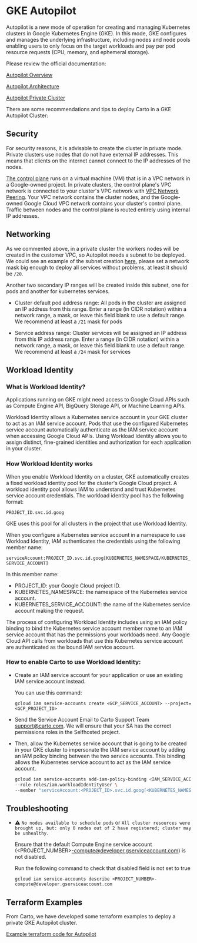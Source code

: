 # GKE Autopilot

Autopilot is a new mode of operation for creating and managing Kubernetes clusters in Google Kubernetes Engine (GKE). In this mode, GKE configures and manages the underlying infrastructure, including nodes and node pools enabling users to only focus on the target workloads and pay per pod resource requests (CPU, memory, and ephemeral storage).

Please review the official documentation:

[Autopilot Overview](https://cloud.google.com/kubernetes-engine/docs/concepts/autopilot-overview)

[Autopilot Architecture](https://cloud.google.com/kubernetes-engine/docs/concepts/autopilot-architecture)

[Autopilot Private Cluster](https://cloud.google.com/kubernetes-engine/docs/concepts/private-cluster-concept)

There are some recommendations and tips to deploy Carto in a GKE Autopilot Cluster:

## Security

For security reasons, it is advisable to create the cluster in private mode. Private clusters use nodes that do not have external IP addresses. This means that clients on the internet cannot connect to the IP addresses of the nodes.

[The control plane](https://cloud.google.com/kubernetes-engine/docs/concepts/private-cluster-concept#the_control_plane_in_private_clusters) runs on a virtual machine (VM) that is in a VPC network in a Google-owned project. In private clusters, the control plane's VPC network is connected to your cluster's VPC network with [VPC Network Peering](https://cloud.google.com/vpc/docs/vpc-peering). Your VPC network contains the cluster nodes, and the Google-owned Google Cloud VPC network contains your cluster's control plane. Traffic between nodes and the control plane is routed entirely using internal IP addresses.

## Networking

As we commented above, in a private cluster the workers nodes will be created in the customer VPC, so Autopilot needs a subnet to be deployed. We could see an example of the subnet creation [here](#terraform-examples), please set a network mask big enough to deploy all services without problems, at least it should be `/20`.

Another two secondary IP ranges will be created inside this subnet, one for pods and another for kubernetes services.

- Cluster default pod address range: All pods in the cluster are assigned an IP address from this range. Enter a range (in CIDR notation) within a network range, a mask, or leave this field blank to use a default range. We recommend at least a `/21` mask for pods

- Service address range: Cluster services will be assigned an IP address from this IP address range. Enter a range (in CIDR notation) within a network range, a mask, or leave this field blank to use a default range. We recommend at least a `/24` mask for services


## Workload Identity

### What is Workload Identity?
Applications running on GKE might need access to Google Cloud APIs such as Compute Engine API, BigQuery Storage API, or Machine Learning APIs.

Workload Identity allows a Kubernetes service account in your GKE cluster to act as an IAM service account. Pods that use the configured Kubernetes service account automatically authenticate as the IAM service account when accessing Google Cloud APIs. Using Workload Identity allows you to assign distinct, fine-grained identities and authorization for each application in your cluster.

### How Workload Identity works
When you enable Workload Identity on a cluster, GKE automatically creates a fixed workload identity pool for the cluster's Google Cloud project. A workload identity pool allows IAM to understand and trust Kubernetes service account credentials. The workload identity pool has the following format:

`PROJECT_ID.svc.id.goog`

GKE uses this pool for all clusters in the project that use Workload Identity.

When you configure a Kubernetes service account in a namespace to use Workload Identity, IAM authenticates the credentials using the following member name:

`serviceAccount:PROJECT_ID.svc.id.goog[KUBERNETES_NAMESPACE/KUBERNETES_SERVICE_ACCOUNT]`

In this member name:

- PROJECT_ID: your Google Cloud project ID.
- KUBERNETES_NAMESPACE: the namespace of the Kubernetes service account.
- KUBERNETES_SERVICE_ACCOUNT: the name of the Kubernetes service account making the request.

The process of configuring Workload Identity includes using an IAM policy binding to bind the Kubernetes service account member name to an IAM service account that has the permissions your workloads need. Any Google Cloud API calls from workloads that use this Kubernetes service account are authenticated as the bound IAM service account.

### How to enable Carto to use Workload Identity:

- Create an IAM service account for your application or use an existing IAM service account instead.

  You can use this command:

  `gcloud iam service-accounts create <GCP_SERVICE_ACCOUNT> --project=<GCP_PROJECT_ID>`

- Send the Service Account Email to Carto Support Team [support@carto.com](mailto:support@carto.com). We will ensure that your SA has the correct permissions roles in the Selfhosted project.

- Then, allow the Kubernetes service account that is going to be created in your GKE cluster to impersonate the IAM service account by adding an IAM policy binding between the two service accounts. This binding allows the Kubernetes service account to act as the IAM service account.

  ```bash
  gcloud iam service-accounts add-iam-policy-binding <IAM_SERVICE_ACCOUNT_EMAIL> \
  --role roles/iam.workloadIdentityUser \
  --member "serviceAccount:<PROJECT_ID>.svc.id.goog[<KUBERNETES_NAMESPACE>/carto-workload-identity]"
  ```

## Troubleshooting

- :warning: `No nodes available to schedule pods` or `All cluster resources were brought up, but: only 0 nodes out of 2 have registered; cluster may be unhealthy.`

  Ensure that the default Compute Engine service account (<PROJECT_NUMBER>-compute@developer.gserviceaccount.com) is not disabled.
  
  Run the following command to check that disabled field is not set to true
  
  `gcloud iam service-accounts describe <PROJECT_NUMBER>-compute@developer.gserviceaccount.com`

<!--
TODO: Add more things related to Troubleshooting
-->

## Terraform Examples

From Carto, we have developed some terraform examples to deploy a private GKE Autopilot cluster.

[Example terraform code for Autopilot](https://github.com/CartoDB/carto-selfhosted/blob/master/examples/terraform/gcp/gke-autopilot.tf)
